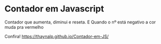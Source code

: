 # Contador em Javascript
Contador que aumenta, diminui e reseta.
E Quando o nº está negativo a cor muda pra vermelho

Confira!
https://thaynalp.github.io/Contador-em-JS/
